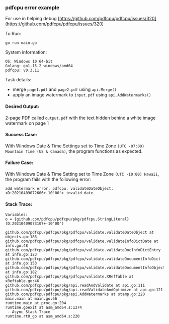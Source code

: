 ### pdfcpu error example

For use in helping debug [https://github.com/pdfcpu/pdfcpu/issues/320](https://github.com/pdfcpu/pdfcpu/issues/320)

To Run:
```
go run main.go
```

System information:
```
OS: Windows 10 64-bit
Golang: go1.15.2 windows/amd64
pdfcpu: v0.3.11
```

Task details:
- merge `page1.pdf` and `page2.pdf` using `api.Merge()`
- apply an image watermark to `input.pdf` using `api.AddWatermarks()`

#### Desired Output:
2-page PDF called `output.pdf` with the text hidden
behind a white image watermark on page 1

#### Success Case:
With Windows Date & Time Settings set to Time Zone 
`(UTC -07:00) Mountain Time (US & Canada)`, the program functions as expected.

#### Failure Case:
With Windows Date & Time Setting set to Time Zone
`(UTC -10:00) Hawaii`, the program fails with the following error:
```
add watermark error: pdfcpu: validateDateObject: <D:20210409072606+-10'00'> invalid date
```

#### Stack Trace:
```
Variables:
o = {github.com/pdfcpu/pdfcpu/pkg/pdfcpu.StringLiteral}(D:20210409073107+-10'00')

github.com/pdfcpu/pdfcpu/pkg/pdfcpu/validate.validateDateObject at objects.go:183
github.com/pdfcpu/pdfcpu/pkg/pdfcpu/validate.validateInfoDictDate at info.go:48
github.com/pdfcpu/pdfcpu/pkg/pdfcpu/validate.validateDocInfoDictEntry at info.go:123
github.com/pdfcpu/pdfcpu/pkg/pdfcpu/validate.validateDocumentInfoDict at info.go:153
github.com/pdfcpu/pdfcpu/pkg/pdfcpu/validate.validateDocumentInfoObject at info.go:182
github.com/pdfcpu/pdfcpu/pkg/pdfcpu/validate.XRefTable at xReftable.go:46
github.com/pdfcpu/pdfcpu/pkg/api.readAndValidate at api.go:111
github.com/pdfcpu/pdfcpu/pkg/api.readValidateAndOptimize at api.go:121
github.com/pdfcpu/pdfcpu/pkg/api.AddWatermarks at stamp.go:220
main.main at main.go:66
runtime.main at proc.go:204
runtime.goexit at asm_amd64.s:1374
 - Async Stack Trace
runtime.rt0_go at asm_amd64.s:220
```